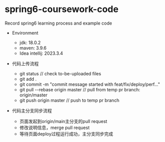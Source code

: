 # spring6-coursework-code
Record spring6 learning process and example code

- Environment
  - jdk: 18.0.2
  - maven: 3.9.6
  - Idea intellij: 2023.3.4

- 代码上传流程
  - git status // check to-be-uploaded files
  - git add .
  - git commit -m "commit message started with feat/fix/deploy/perf..."
  - git pull --rebase origin master // pull from temp pr branch: origin/master
  - git push origin master // push to temp pr branch
- 代码主分支同步流程
  - 页面发起到origin/main主分支的pull request
  - 修改说明信息，merge pull request
  - 等待页面deploy过程运行成功，主分支同步完成
